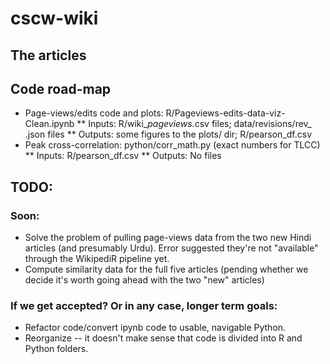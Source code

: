 # cscw-wiki

## The articles

## Code road-map
* Page-views/edits code and plots: R/Pageviews-edits-data-viz-Clean.ipynb
** Inputs: R/wiki_<language>_pageviews_<dates>.csv files; data/revisions/rev_<article>_<lang>_<datetime>.json files
** Outputs: some figures to the plots/ dir; R/pearson_df.csv
* Peak cross-correlation: python/corr_math.py (exact numbers for TLCC)
** Inputs: R/pearson_df.csv
** Outputs: No files

## TODO:
### Soon:
* Solve the problem of pulling page-views data from the two new Hindi articles (and presumably Urdu). Error suggested they're not "available" through the WikipediR pipeline yet.
* Compute similarity data for the full five articles (pending whether we decide it's worth going ahead with the two "new" articles)
### If we get accepted? Or in any case, longer term goals:
* Refactor code/convert ipynb code to usable, navigable Python.
* Reorganize -- it doesn't make sense that code is divided into R and Python folders.

